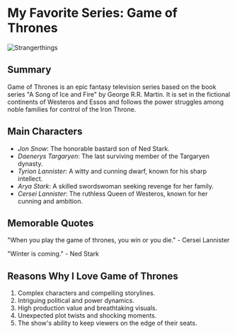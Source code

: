# My Favorite Series: Game of Thrones
![Strangerthings](http://example.com/stranger-things-poster.jpg)
## Summary

Game of Thrones is an epic fantasy television series based on the book series "A Song of Ice and Fire" by George R.R. Martin. It is set in the fictional continents of Westeros and Essos and follows the power struggles among noble families for control of the Iron Throne.

## Main Characters

- *Jon Snow*: The honorable bastard son of Ned Stark.
- *Daenerys Targaryen*: The last surviving member of the Targaryen dynasty.
- *Tyrion Lannister*: A witty and cunning dwarf, known for his sharp intellect.
- *Arya Stark*: A skilled swordswoman seeking revenge for her family.
- *Cersei Lannister*: The ruthless Queen of Westeros, known for her cunning and ambition.

## Memorable Quotes

"When you play the game of thrones, you win or you die." - Cersei Lannister


"Winter is coming." - Ned Stark


## Reasons Why I Love Game of Thrones

1. Complex characters and compelling storylines.
2. Intriguing political and power dynamics.
3. High production value and breathtaking visuals.
4. Unexpected plot twists and shocking moments.
5. The show's ability to keep viewers on the edge of their seats.
